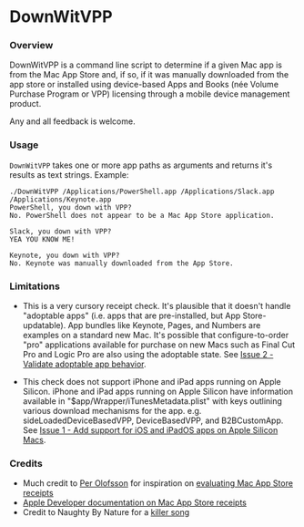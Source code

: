 # DownWitVPP

### Overview

DownWitVPP is a command line script to determine if a given Mac app is from the Mac App Store and, if so, if it was manually downloaded from the app store or installed using device-based Apps and Books (née Volume Purchase Program or VPP) licensing through a mobile device management product. 

Any and all feedback is welcome.

### Usage

`DownWitVPP` takes one or more app paths as arguments and returns it's results as text strings. Example:

```
./DownWitVPP /Applications/PowerShell.app /Applications/Slack.app /Applications/Keynote.app
PowerShell, you down with VPP?
No. PowerShell does not appear to be a Mac App Store application.

Slack, you down with VPP?
YEA YOU KNOW ME!

Keynote, you down with VPP?
No. Keynote was manually downloaded from the App Store.
```

### Limitations

- This is a very cursory receipt check. It's plausible that it doesn't handle "adoptable apps" (i.e. apps that are pre-installed, but App Store-updatable). App bundles like Keynote, Pages, and Numbers are examples on a standard new Mac. It's possible that configure-to-order "pro" applications available for purchase on new Macs such as Final Cut Pro and Logic Pro are also using the adoptable state. See [Issue 2 - Validate adoptable app behavior](https://github.com/bg-david/down-wit-vpp/issues/2).

- This check does not support iPhone and iPad apps running on Apple Silicon. iPhone and iPad apps running on Apple Silicon have information available in "$app/Wrapper/iTunesMetadata.plist" with keys outlining various download mechanisms for the app. e.g. sideLoadedDeviceBasedVPP, DeviceBasedVPP, and B2BCustomApp. See [Issue 1 - Add support for iOS and iPadOS apps on Apple Silicon Macs](https://github.com/bg-david/down-wit-vpp/issues/1).


### Credits

- Much credit to [Per Olofsson](https://github.com/MagerValp/) for inspiration on [evaluating Mac App Store receipts](http://magervalp.github.io/2013/03/19/poking-around-in-masreceipts.html)
- [Apple Developer documentation on Mac App Store receipts](https://developer.apple.com/library/archive/releasenotes/General/ValidateAppStoreReceipt/Chapters/ReceiptFields.html#//apple_ref/doc/uid/TP40010573-CH106-SW1)
- Credit to Naughty By Nature for a [killer song](https://www.youtube.com/watch?v=idx3GSL2KWs)
